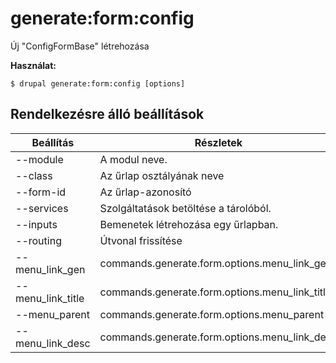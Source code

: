 # generate:form:config
Új "ConfigFormBase" létrehozása

**Használat:**
```
$ drupal generate:form:config [options] 
```

## Rendelkezésre álló beállítások
Beállítás | Részletek
-------|-------------
--module | A modul neve.
--class | Az űrlap osztályának neve
--form-id | Az űrlap-azonosító
--services | Szolgáltatások betöltése a tárolóból.
--inputs | Bemenetek létrehozása egy űrlapban.
--routing | Útvonal frissítése
--menu_link_gen | commands.generate.form.options.menu_link_gen
--menu_link_title | commands.generate.form.options.menu_link_title
--menu_parent | commands.generate.form.options.menu_parent
--menu_link_desc | commands.generate.form.options.menu_link_desc
